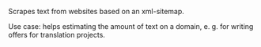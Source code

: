 Scrapes text from websites based on an xml-sitemap.

Use case: helps estimating the amount of text on a domain, e. g. for writing offers for translation projects.
